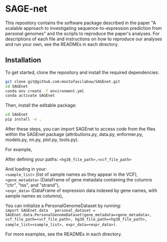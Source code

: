 # SAGE-net

This repository contains the software package described in the paper  "A scalable approach to investigating sequence-to-expression prediction from personal genomes" and the scripts to reproduce the paper's analyses. For descriptions of each file and instructions on how to reproduce our analyses and run your own, see the READMEs in each directory. 

## Installation 
To get started, clone the repository and install the required dependencies:
```bash
git clone git@github.com:mostafavilabuw/SAGEnet.git
cd SAGEnet
conda env create -f environment.yml
conda activate SAGEnet
```
Then, install the editable package: 
```bash
cd SAGEnet
pip install -e .
```
After these steps, you can import SAGEnet to access code from the files within the SAGEnet package (attributions.py, data.py, enformer.py, models.py, nn.py, plot.py, tools.py).    

For example,    

After defining your paths: 
`<hg38_file_path>,<vcf_file_path>`   

And loading in your:  
`<sample_list>` (list of sample names as they appear in the VCF),  
`<gene_metadata>` (DataFrame of gene metadata containing the columns "chr", "tss", and "strand"),    
`<expr_data>` (DataFrame of expression data indexed by gene names, with sample names as columns),  

You can initialize a PersonalGenomeDataset by running:  
`import SAGEnet.data  
personal_dataset = SAGEnet.data.PersonalGenomeDataset(gene_metadata=<gene_metadata>, vcf_file_path=<vcf_file_path>, hg38_file_path=<hg38_file_path>, sample_list=<sample_list>, expr_data=<expr_data>)`. 

For more examples, see the READMEs in each directory. 

